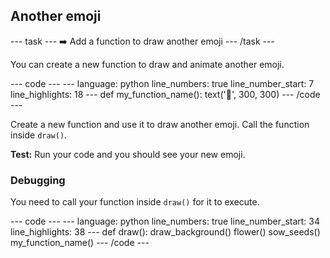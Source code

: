 <h2 class="c-project-heading--task">Another emoji</h2>

--- task ---
➡️ Add a function to draw another emoji
--- /task --- 

You can create a new function to draw and animate another emoji.

<div class="c-project-code">
--- code ---
---
language: python
line_numbers: true
line_number_start: 7
line_highlights: 18
---
def my_function_name():
    text('🦙', 300, 300)
--- /code ---
</div>

Create a new function and use it to draw another emoji. Call the function inside `draw()`.

**Test:** Run your code and you should see your new emoji.


<div class="c-project-callout c-project-callout--debug">

### Debugging

You need to call your function inside `draw()` for it to execute.

<div class="c-project-code">
--- code ---
---
language: python
line_numbers: true
line_number_start: 34
line_highlights: 38
---
def draw(): 
    draw_background()
    flower()
    sow_seeds()
    my_function_name()
--- /code ---
</div>

</div>